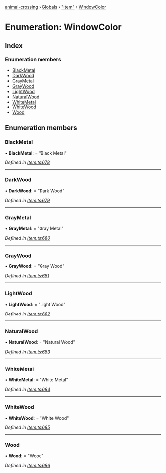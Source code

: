 [animal-crossing](../README.md) › [Globals](../globals.md) › ["Item"](../modules/_item_.md) › [WindowColor](_item_.windowcolor.md)

# Enumeration: WindowColor

## Index

### Enumeration members

* [BlackMetal](_item_.windowcolor.md#blackmetal)
* [DarkWood](_item_.windowcolor.md#darkwood)
* [GrayMetal](_item_.windowcolor.md#graymetal)
* [GrayWood](_item_.windowcolor.md#graywood)
* [LightWood](_item_.windowcolor.md#lightwood)
* [NaturalWood](_item_.windowcolor.md#naturalwood)
* [WhiteMetal](_item_.windowcolor.md#whitemetal)
* [WhiteWood](_item_.windowcolor.md#whitewood)
* [Wood](_item_.windowcolor.md#wood)

## Enumeration members

###  BlackMetal

• **BlackMetal**: = "Black Metal"

*Defined in [Item.ts:678](https://github.com/Norviah/animal-crossing/blob/68cfe98/module/types/Item.ts#L678)*

___

###  DarkWood

• **DarkWood**: = "Dark Wood"

*Defined in [Item.ts:679](https://github.com/Norviah/animal-crossing/blob/68cfe98/module/types/Item.ts#L679)*

___

###  GrayMetal

• **GrayMetal**: = "Gray Metal"

*Defined in [Item.ts:680](https://github.com/Norviah/animal-crossing/blob/68cfe98/module/types/Item.ts#L680)*

___

###  GrayWood

• **GrayWood**: = "Gray Wood"

*Defined in [Item.ts:681](https://github.com/Norviah/animal-crossing/blob/68cfe98/module/types/Item.ts#L681)*

___

###  LightWood

• **LightWood**: = "Light Wood"

*Defined in [Item.ts:682](https://github.com/Norviah/animal-crossing/blob/68cfe98/module/types/Item.ts#L682)*

___

###  NaturalWood

• **NaturalWood**: = "Natural Wood"

*Defined in [Item.ts:683](https://github.com/Norviah/animal-crossing/blob/68cfe98/module/types/Item.ts#L683)*

___

###  WhiteMetal

• **WhiteMetal**: = "White Metal"

*Defined in [Item.ts:684](https://github.com/Norviah/animal-crossing/blob/68cfe98/module/types/Item.ts#L684)*

___

###  WhiteWood

• **WhiteWood**: = "White Wood"

*Defined in [Item.ts:685](https://github.com/Norviah/animal-crossing/blob/68cfe98/module/types/Item.ts#L685)*

___

###  Wood

• **Wood**: = "Wood"

*Defined in [Item.ts:686](https://github.com/Norviah/animal-crossing/blob/68cfe98/module/types/Item.ts#L686)*

